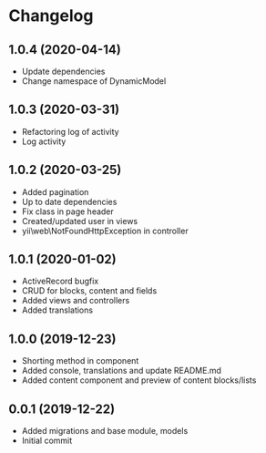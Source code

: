 Changelog
=========

## 1.0.4 (2020-04-14)
 * Update dependencies
 * Change namespace of DynamicModel
 
## 1.0.3 (2020-03-31)
 * Refactoring log of activity
 * Log activity
 
## 1.0.2 (2020-03-25)
 * Added pagination
 * Up to date dependencies
 * Fix class in page header
 * Created/updated user in views
 * yii\web\NotFoundHttpException in controller
 
## 1.0.1 (2020-01-02)
 * ActiveRecord bugfix
 * CRUD for blocks, content and fields
 * Added views and controllers
 * Added translations
 
## 1.0.0 (2019-12-23)
 * Shorting method in component
 * Added console, translations and update README.md
 * Added content component and preview of content blocks/lists

## 0.0.1 (2019-12-22)
 * Added migrations and base module, models
 * Initial commit